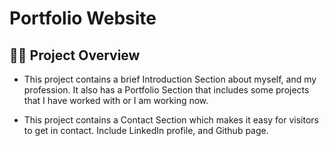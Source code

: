 # Portfolio Website

## 👩‍💻 Project Overview

- This project contains a brief Introduction Section about myself, and my profession. It also has a Portfolio Section that includes some projects that I have worked with or I am working now.

- This project contains a Contact Section which makes it easy for visitors to get in contact. Include LinkedIn profile, and Github page.
